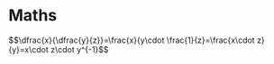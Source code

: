 # Maths

$$\dfrac{x}{\dfrac{y}{z}}=\frac{x}{y\cdot \frac{1}{z}=\frac{x\cdot z}{y}=x\cdot z\cdot y^{-1}$$
